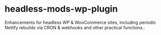 # headless-mods-wp-plugin
Enhancements for headless WP &amp; WooCommerce sites, including periodic Netlify rebuilds via CRON &amp; webhooks and other practical functions..
